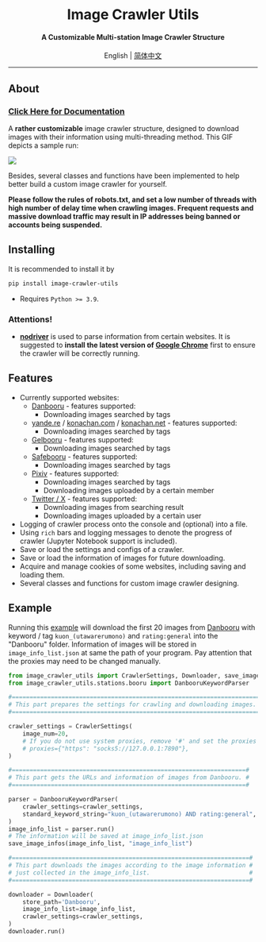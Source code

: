 <h1 align="center">
Image Crawler Utils
</h1>
<h4 align="center">
A Customizable Multi-station Image Crawler Structure
</h4>
<p align="center">
English | <a href="https://github.com/AkihaTatsu/Image-Crawler-Utils/blob/main/README_zh.md">简体中文</a>
</p>

---

## About

### [Click Here for Documentation](https://image-crawler-utils.readthedocs.io/)

A **rather customizable** image crawler structure, designed to download images with their information using multi-threading method. This GIF depicts a sample run:

![](docs/example.gif)

Besides, several classes and functions have been implemented to help better build a custom image crawler for yourself.

**Please follow the rules of robots.txt, and set a low number of threads with high number of delay time when crawling images. Frequent requests and massive download traffic may result in IP addresses being banned or accounts being suspended.**

## Installing

It is recommended to install it by

```Default
pip install image-crawler-utils
```

+ Requires `Python >= 3.9`.

### Attentions!

+ **[nodriver](https://github.com/ultrafunkamsterdam/nodriver)** is used to parse information from certain websites. It is suggested to **install the latest version of [Google Chrome](https://www.google.com/chrome/)** first to ensure the crawler will be correctly running.

## Features

+ Currently supported websites:
  + [Danbooru](https://danbooru.donmai.us/) - features supported:
    + Downloading images searched by tags
  + [yande.re](https://yande.re/) / [konachan.com](https://konachan.com/) / [konachan.net](https://konachan.net/) - features supported:
    + Downloading images searched by tags
  + [Gelbooru](https://gelbooru.com/) - features supported:
    + Downloading images searched by tags
  + [Safebooru](https://safebooru.org/) - features supported:
    + Downloading images searched by tags
  + [Pixiv](https://www.pixiv.net/) - features supported:
    + Downloading images searched by tags
    + Downloading images uploaded by a certain member
  + [Twitter / X](https://x.com/) - features supported:
    + Downloading images from searching result
    + Downloading images uploaded by a certain user
+ Logging of crawler process onto the console and (optional) into a file.
+ Using `rich` bars and logging messages to denote the progress of crawler (Jupyter Notebook support is included).
+ Save or load the settings and configs of a crawler.
+ Save or load the information of images for future downloading.
+ Acquire and manage cookies of some websites, including saving and loading them.
+ Several classes and functions for custom image crawler designing.

## Example

Running this [example](examples/danbooru_example.py) will download the first 20 images from [Danbooru](https://danbooru.donmai.us/) with keyword / tag `kuon_(utawarerumono)` and `rating:general` into the "Danbooru" folder. Information of images will be stored in `image_info_list.json` at same the path of your program. Pay attention that the proxies may need to be changed manually.

```Python
from image_crawler_utils import CrawlerSettings, Downloader, save_image_infos
from image_crawler_utils.stations.booru import DanbooruKeywordParser

#======================================================================#
# This part prepares the settings for crawling and downloading images. #
#======================================================================#

crawler_settings = CrawlerSettings(
    image_num=20,
    # If you do not use system proxies, remove '#' and set the proxies manually.
    # proxies={"https": "socks5://127.0.0.1:7890"},
)

#==================================================================#
# This part gets the URLs and information of images from Danbooru. #
#==================================================================#

parser = DanbooruKeywordParser(
    crawler_settings=crawler_settings,
    standard_keyword_string="kuon_(utawarerumono) AND rating:general",
)
image_info_list = parser.run()
# The information will be saved at image_info_list.json
save_image_infos(image_info_list, "image_info_list")

#===================================================================#
# This part downloads the images according to the image information #
# just collected in the image_info_list.                            #
#===================================================================#

downloader = Downloader(
    store_path='Danbooru',
    image_info_list=image_info_list,
    crawler_settings=crawler_settings,
)
downloader.run()
```
